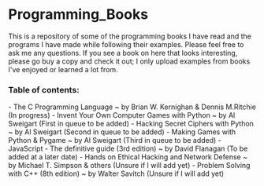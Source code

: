 Programming_Books
=================

This is a repository of some of the programming books I have read and the programs I have made while following their examples. Please feel free to ask me any questions. If you see a book on here that looks interesting, please go buy a copy and check it out; I only upload examples from books I've enjoyed or learned a lot from.


<h3>Table of contents:</h3>
- The C Programming Language ~ by Brian W. Kernighan & Dennis M.Ritchie (In progress)
- Invent Your Own Computer Games with Python ~ by Al Sweigart (First in queue to be added)
- Hacking Secret Ciphers with Python ~ by Al Sweigart (Second in queue to be added)
- Making Games with Python & Pygame ~ by Al Sweigart (Third in queue to be added)
- JavaScript - The definitive guide (3rd edition) ~ by David Flanagan (To be added at a later date)
- Hands on Ethical Hacking and Network Defense ~ by Michael T. Simpson & others (Unsure if I will add yet)
- Problem Solving with  C++ (8th edition) ~ by Walter Savitch (Unsure if I will add yet)
<End of table of contents until more programs are uploaded to this repository.>
